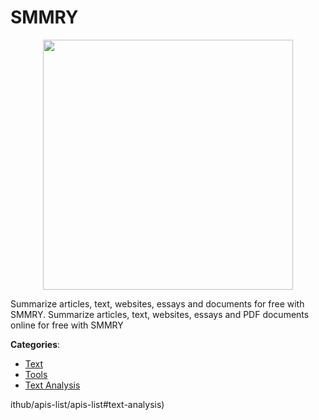 # SMMRY
<p align="center">
    <img width="400" src="https://raw.githubusercontent.com/apis-list/apis-list/apis/smmry/logo_256x256.png" />
</p>

Summarize articles, text, websites, essays and documents for free with SMMRY. Summarize articles, text, websites, essays and PDF documents online for free with SMMRY



**Categories**:
- [Text](https://github.com/apis-list/apis-list#text)
- [Tools](https://github.com/apis-list/apis-list#tools)
- [Text Analysis](https://github.com/apis-list/apis-list#text-analysis)






ithub/apis-list/apis-list#text-analysis)



